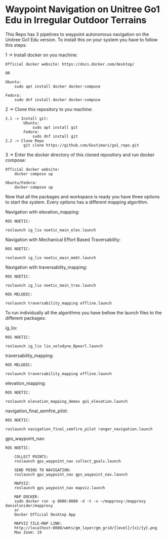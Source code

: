# Waypoint Navigation on Unitree Go1 Edu in Irregular Outdoor Terrains

This Repo has 3 pipelines to waypoint autonomous navigation on the Unitree Go1 Edu version. To install this on your system you have to follow this steps:

1 -> Install docker on you machine:

    Official docker website: https://docs.docker.com/desktop/

    OR

    Ubuntu:
        sudo apt install docker docker-compose
    
    Fedora:
        sudo dnf install docker docker-compose

2 -> Clone this repository to you machine:

    2.1 -> Install git:
            Ubuntu:
                sudo apt install git
            Fedora:
                sudo dnf install git
    2.2 -> Clone Repo
            git clone https://github.com/Gostimari/go1_repo.git

3 -> Enter the docker directory of this cloned repository and run docker compose:

    Official docker website:
        docker compose up
    
    Ubuntu/Fedora:
        docker-compose up

Now that all the packages and workspace is ready you have three options to start the system. Every options has a different mapping algorithm.

Navigation with elevation_mapping:

    ROS NOETIC:

    roslaunch ig_lio noetic_main_elev.launch

Navigation with Mechanical Effort Based Traversability:

    ROS NOETIC:

    roslaunch ig_lio noetic_main_mebt.launch

Navigation with traversability_mapping:

    ROS NOETIC:

    roslaunch ig_lio noetic_main_trav.launch

    ROS MELODIC:

    roslaunch traversability_mapping offline.launch


To run individually all the algorithms you have bellow the launch files to the different packages:

ig_lio:
    
    ROS NOETIC:

    roslaunch ig_lio lio_velodyne_Bpearl.launch

traversability_mapping:

    ROS MELODIC:

    roslaunch traversability_mapping offline.launch


elevation_mapping:

    ROS NOETIC:

    roslaunch elevation_mapping_demos go1_elevation.launch
    
navigation_final_semfire_pilot:

    ROS NOETIC:

    roslaunch navigation_final_semfire_pilot ranger_navigation.launch
    
gps_waypoint_nav:

    ROS NOETIC:

        COLLECT POINTS:
        roslaunch gps_waypoint_nav collect_goals.launch
        
        SEND POINS TO NAVIGATION:
        roslaunch gps_waypoint_nav gps_waypoint_nav.launch
        
        MAPVIZ:
        roslaunch gps_waypoint_nav mapviz.launch

        MAP DOCKER:
        sudo docker run -p 8080:8080 -d -t -v ~/mapproxy:/mapproxy danielsnider/mapproxy  
        or 
        Docker Official Desktop App
        
        MAPVIZ TILE-MAP LINK:
        http://localhost:8080/wmts/gm_layer/gm_grid/{level}/{x}/{y}.png
        Max Zoom: 19
